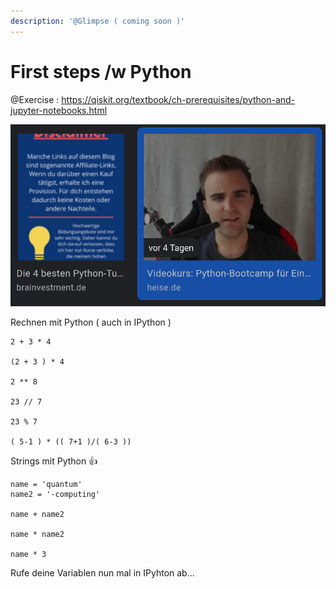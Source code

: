 ```yaml
---
description: '@Glimpse ( coming soon )'
---
```


# First steps /w Python

@Exercise : https://qiskit.org/textbook/ch-prerequisites/python-and-jupyter-notebooks.html

![](<../../../.gitbook/assets/grafik (3) (1) (1) (1) (1) (1).png>)

Rechnen mit Python ( auch in IPython )

```
2 + 3 * 4

(2 + 3 ) * 4

2 ** 8

23 // 7

23 % 7

( 5-1 ) * (( 7+1 )/( 6-3 )) 
```

Strings mit Python :thumbsup:

```
name = 'quantum'
name2 = '-computing'

name + name2

name * name2

name * 3

```

Rufe deine Variablen nun mal in IPyhton ab...
